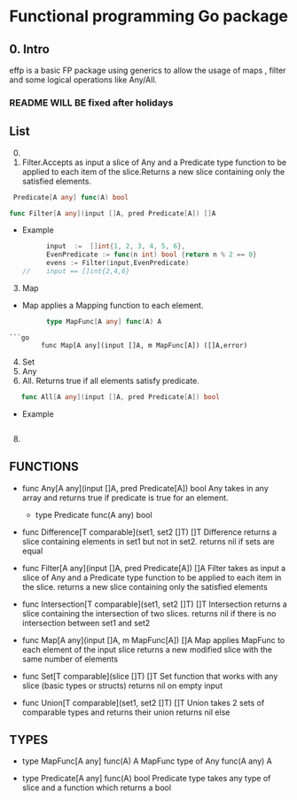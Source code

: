 # Functional programming Go package
## 0. Intro
effp is a basic FP package using generics to allow the usage of maps , filter and some logical operations like Any/All. 
### README WILL BE fixed after holidays
## List
0. 
1. Filter.Accepts as input a slice of Any and a Predicate type function to be applied to each item of the slice.Returns a new slice containing only the satisfied elements.
```go
 Predicate[A any] func(A) bool
```
```go
func Filter[A any](input []A, pred Predicate[A]) []A 
```
- Example
  ```go
        input  :=  []int{1, 2, 3, 4, 5, 6},
        EvenPredicate := func(n int) bool {return n % 2 == 0}
        evens := Filter(input,EvenPredicate)
  //    input == []int{2,4,6}
  ```
3. Map
- Map applies a Mapping function to each element.
  ```go
        type MapFunc[A any] func(A) A
```
```go
        func Map[A any](input []A, m MapFunc[A]) ([]A,error)
```
4. Set
5. Any
6. All. Returns true if all elements satisfy predicate.
``` go
   func All[A any](input []A, pred Predicate[A]) bool
```
- Example
```go

```
8. 
## FUNCTIONS

- func Any[A any](input []A, pred Predicate[A]) bool
    Any takes in any array and returns true if predicate is true for an element.
    - type Predicate func(A any) bool

- func Difference[T comparable](set1, set2 []T) []T
    Difference returns a slice containing elements in set1 but not in set2.
    returns nil if sets are equal

- func Filter[A any](input []A, pred Predicate[A]) []A
    Filter takes as input a slice of Any and a Predicate type function to be
    applied to each item in the slice. returns a new slice containing only the
    satisfied elements

- func Intersection[T comparable](set1, set2 []T) []T
    Intersection returns a slice containing the intersection of two slices.
    returns nil if there is no intersection between set1 and set2

- func Map[A any](input []A, m MapFunc[A]) []A
    Map applies MapFunc to each element of the input slice returns a new
    modified slice with the same number of elements

- func Set[T comparable](slice []T) []T
    Set function that works with any slice (basic types or structs) returns nil
    on empty input

- func Union[T comparable](set1, set2 []T) []T
    Union takes 2 sets of comparable types and returns their union returns nil
    else


## TYPES

- type MapFunc[A any] func(A) A
    MapFunc type of Any func(A any) A

- type Predicate[A any] func(A) bool
    Predicate type takes any type of slice and a function which returns a bool

